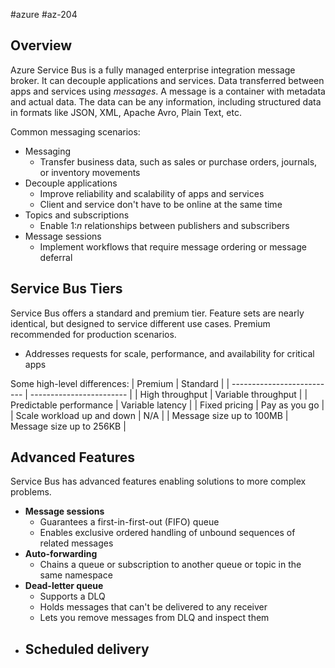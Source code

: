 #azure #az-204 

## Overview
Azure Service Bus is a fully managed enterprise integration message broker.
It can decouple applications and services.
Data transferred between apps and services using *messages*.
A message is a container with metadata and actual data.
The data can be any information, including structured data in formats like JSON, XML, Apache Avro, Plain Text, etc.

Common messaging scenarios:
- Messaging
	- Transfer business data, such as sales or purchase orders, journals, or inventory movements
- Decouple applications
	- Improve reliability and scalability of apps and services
	- Client and service don't have to be online at the same time
- Topics and subscriptions
	- Enable 1:*n* relationships between publishers and subscribers
- Message sessions
	- Implement workflows that require message ordering or message deferral

## Service Bus Tiers
Service Bus offers a standard and premium tier.
Feature sets are nearly identical, but designed to service different use cases.
Premium recommended for production scenarios.
- Addresses requests for scale, performance, and availability for critical apps

Some high-level differences:
| Premium                    | Standard                 |
| -------------------------- | ------------------------ |
| High throughput            | Variable throughput      |
| Predictable performance    | Variable latency         |
| Fixed pricing              | Pay as you go            |
| Scale workload up and down | N/A                      |
| Message size up to 100MB   | Message size up to 256KB |

## Advanced Features
Service Bus has advanced features enabling solutions to more complex problems.
- __Message sessions__
	- Guarantees a first-in-first-out (FIFO) queue
	- Enables exclusive ordered handling of unbound sequences of related messages
- __Auto-forwarding__
	- Chains a queue or subscription to another queue or topic in the same namespace
- __Dead-letter queue__
	- Supports a DLQ
	- Holds messages that can't be delivered to any receiver
	- Lets you remove messages from DLQ and inspect them
- __Scheduled delivery__
	- 